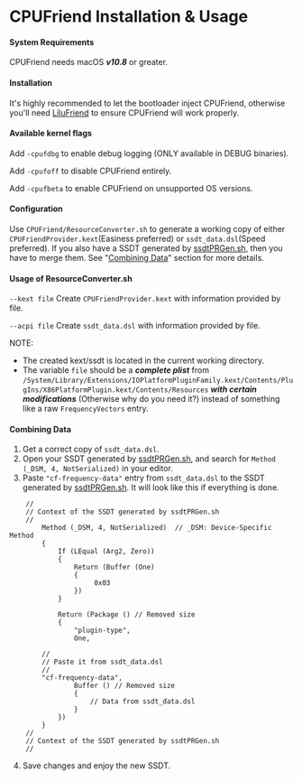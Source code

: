 CPUFriend Installation & Usage
===================================

#### System Requirements
CPUFriend needs macOS ***v10.8*** or greater.

#### Installation
It's highly recommended to let the bootloader inject CPUFriend, otherwise you'll need [LiluFriend](https://github.com/PMheart/LiluFriend) to ensure CPUFriend will work properly.

#### Available kernel flags
Add `-cpufdbg` to enable debug logging (ONLY available in DEBUG binaries).

Add `-cpufoff` to disable CPUFriend entirely.

Add `-cpufbeta` to enable CPUFriend on unsupported OS versions.

#### Configuration
Use `CPUFriend/ResourceConverter.sh` to generate a working copy of either `CPUFriendProvider.kext`(Easiness preferred) or `ssdt_data.dsl`(Speed preferred).
If you also have a SSDT generated by [ssdtPRGen.sh](https://github.com/Piker-Alpha/ssdtPRGen.sh), then you have to merge them. See "[Combining Data](https://github.com/PMheart/CPUFriend/blob/master/Instructions.md#combining-data)" section for more details.

#### Usage of ResourceConverter.sh
`--kext file`
	Create `CPUFriendProvider.kext` with information provided by file.
	
`--acpi file`
	Create `ssdt_data.dsl` with information provided by file.

NOTE:
- The created kext/ssdt is located in the current working directory.
- The variable `file` should be a ***complete plist*** from `/System/Library/Extensions/IOPlatformPluginFamily.kext/Contents/PlugIns/X86PlatformPlugin.kext/Contents/Resources` ***with certain modifications*** (Otherwise why do you need it?) instead of something like a raw `FrequencyVectors` entry.

#### Combining Data
1. Get a correct copy of `ssdt_data.dsl`.
2. Open your SSDT generated by [ssdtPRGen.sh](https://github.com/Piker-Alpha/ssdtPRGen.sh), and search for `Method (_DSM, 4, NotSerialized)` in your editor.
3. Paste `"cf-frequency-data"` entry from `ssdt_data.dsl` to the SSDT generated by [ssdtPRGen.sh](https://github.com/Piker-Alpha/ssdtPRGen.sh). It will look like this if everything is done.
```
	//
	// Context of the SSDT generated by ssdtPRGen.sh
	//
        Method (_DSM, 4, NotSerialized)  // _DSM: Device-Specific Method
        {
            If (LEqual (Arg2, Zero))
            {
                Return (Buffer (One)
                {
                     0x03                                           
                })
            }

            Return (Package () // Removed size
            {
                "plugin-type", 
                One,
		
		//
		// Paste it from ssdt_data.dsl
		//
		"cf-frequency-data", 
                Buffer () // Removed size
                {
                    // Data from ssdt_data.dsl
                }
            })
        }
	//
	// Context of the SSDT generated by ssdtPRGen.sh
	//
```
4. Save changes and enjoy the new SSDT.
